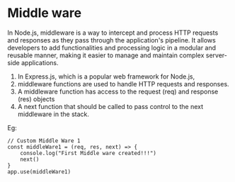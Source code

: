 # Middle ware

In Node.js, middleware is a way to intercept and process HTTP requests and responses as they pass through the application's pipeline. It allows developers to add functionalities and processing logic in a modular and reusable manner, making it easier to manage and maintain complex server-side applications.

1. In Express.js, which is a popular web framework for Node.js, 
2. middleware functions are used to handle HTTP requests and responses. 
3. A middleware function has access to the request (req) and response (res) objects
4. A next function that should be called to pass control to the next middleware in the stack.

Eg:
```
// Custom Middle Ware 1
const middleWare1 = (req, res, next) => {
    console.log("First Middle ware created!!!")
    next()
}
app.use(middleWare1)
```